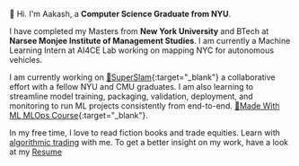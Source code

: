 👋 Hi. I'm Aakash, a **Computer Science Graduate from NYU**.

I have completed my Masters from **New York University** and BTech at **Narsee Monjee Institute of Management Studies**. I am currently a Machine Learning Intern at AI4CE Lab working on mapping NYC for autonomous vehicles.

I am currently working on [📸SuperSlam](https://github.com/adityamwagh/SuperSLAM){:target="_blank"} a collaborative effort with a fellow NYU and CMU graduates. I am also learning to streamline model training, packaging, validation, deployment, and monitoring to run ML projects consistently from end-to-end. [📖Made With ML MLOps Course](https://madewithml.com/){:target="_blank"}. 

In my free time, I love to read fiction books and trade equities. Learn with [algorithmic trading](https://youtu.be/xfzGZB4HhEE?si=BGSL3jKev3ot74EN) with me. To get a better insight on my work, have a look at my [Resume](/resume.html)
